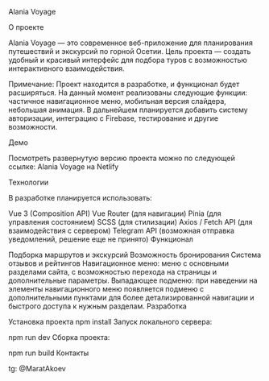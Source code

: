 Alania Voyage

О проекте

Alania Voyage — это современное веб-приложение для планирования путешествий и экскурсий по горной Осетии. Цель проекта — создать удобный и красивый интерфейс для подбора туров с возможностью интерактивного взаимодействия.

Примечание: Проект находится в разработке, и функционал будет расширяться. На данный момент реализованы следующие функции: частичное навигационное меню, мобильная версия слайдера, небольшая анимация. В дальнейшем планируется добавить систему авторизации, интеграцию с Firebase, тестирование и другие возможности.

Демо

Посмотреть развернутую версию проекта можно по следующей ссылке:
Alania Voyage на Netlify

Технологии

В разработке планируется использовать:

Vue 3 (Composition API)
Vue Router (для навигации)
Pinia (для управления состоянием)
SCSS (для стилизации)
Axios / Fetch API (для взаимодействия с сервером)
Telegram API (возможная отправка уведомлений, решение еще не принято)
Функционал

Подборка маршрутов и экскурсий
Возможность бронирования
Система отзывов и рейтингов
Навигационное меню: меню с основными разделами сайта, с возможностью перехода на страницы и дополнительные параметры.
Выпадающее подменю: при наведении на элементы навигационного меню появляется подменю с дополнительными пунктами для более детализированной навигации и быстрого доступа к нужным разделам.
Разработка

Установка проекта
npm install
Запуск локального сервера:

npm run dev
Сборка проекта:

npm run build
Контакты

tg: @MaratAkoev
